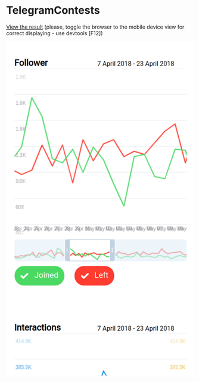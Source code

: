 # TelegramContests

[View the result](https://drgoshm.github.io/TelegramContests/dist/index.html) (please, toggle the browser to the mobile device view for correct displaying  - use devtools [F12])

![screenshot](https://github.com/drgoshm/TelegramContests/blob/master/drgoshm.github.io_TelegramContests_dist_index.html(iPhone%206_7_8).png?raw=true)
